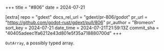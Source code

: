 +++
title = "#806"
date = 2024-07-21

[extra]
repo = "gdext"
docs_rel_url = "gdext/pr-806/godot"
pr_url = "https://github.com/godot-rust/gdext/pull/806"
pr_author = "Bromeon"
sort_key = 2024-07-21
date_time = 2024-07-21T21:59:13Z
commit_sha = "40405adeec1fa6212e43d801e5f35a718880700d"
+++

`OutArray`, a possibly typed array.
